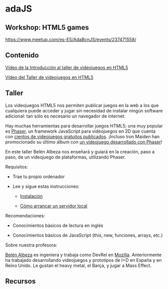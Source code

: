 # adaJS

## Workshop: HTML5 games
 
https://www.meetup.com/es-ES/AdaBcnJS/events/237471558/

## Contenido 

[Vídeo de la Introducción al taller de videojuegos en HTML5](https://www.youtube.com/watch?v=7j3U0j_7BrM)

[Vídeo del Taller de videojuegos en HTML5](https://www.youtube.com/watch?v=Hd2iwOh8-6k)

## Taller 

Los videojuegos HTML5 nos permiten publicar juegos en la web a los que cualquiera puede acceder y jugar sin necesidad de instalar ningún software adicional: tan sólo es necesario un navegador de internet.

Hay muchas herramientas para desarrollar juegos HTML5; una muy popular es [Phaser](https://phaser.io/), un framework JavaScript para videojuegos en 2D que cuenta con [cientos de videojuegos gratuitos publicados](https://phaser.io/games). ¡Incluso Iron Maiden han promocionado su último álbum con [un videojuego desarrollado con Phaser](http://speedoflight.ironmaiden.com/)!

En este taller Belén Albeza nos enseñará y guiará en la creación, paso a paso, de un videojuego de plataformas, utilizando Phaser. 

Requisitos:

- Trae tu propio ordenador

- Lee y sigue estas instrucciones:

  - [Instalación](https://mozdevs.github.io/html5-games-workshop/en/guides/setup/setup-your-machine/)

  - [Cómo arrancar un servidor local](https://mozdevs.github.io/html5-games-workshop/en/guides/setup/launch-a-local-server/)

Recomendaciones:

- Conocimientos básicos de lectura en inglés

- Conocimientos básicos de JavaScript (this, new, funciones, arrays, etc.)

Sobre nuestra profesora: 

[Belén Albeza](https://twitter.com/ladybenko) es ingeniera y trabaja como DevRel en [Mozilla](https://www.mozilla.org/es-ES/). Anteriormente ha trabajado desarrollando videojuegos y prototipos de I+D en España y en Reino Unido. Le gustan el heavy metal, el Barça, y jugar a Mass Effect.

## Recursos
